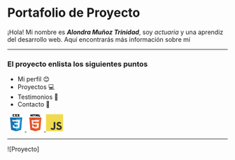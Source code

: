 # Portafolio de Proyecto

¡Hola! Mi nombre es ***Alondra Muñoz Trinidad***, soy *actuaria* y una aprendiz del desarrollo web. Aquí encontrarás más información sobre mí
____
### El proyecto enlista los siguientes puntos

- Mi perfil 😊
- Proyectos 💻
- Testimonios 👤
- Contacto 📩

<a href="https://www.w3schools.com/css/" target="_blank"> <img src="https://raw.githubusercontent.com/devicons/devicon/master/icons/css3/css3-original-wordmark.svg" alt="css3" width="40" height="40"/> </a>
    <a href="https://www.w3.org/html/" target="_blank"> <img src="https://raw.githubusercontent.com/devicons/devicon/master/icons/html5/html5-original-wordmark.svg" alt="html5" width="40" height="40"/> </a>
    <a href="https://developer.mozilla.org/en-US/docs/Web/JavaScript" target="_blank"> <img src="https://raw.githubusercontent.com/devicons/devicon/master/icons/javascript/javascript-original.svg" alt="javascript" width="40" height="40"/> </a>
________

![Proyecto]